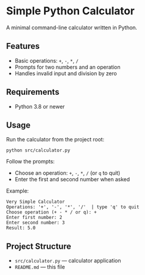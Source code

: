 # Simple Python Calculator

A minimal command-line calculator written in Python.

## Features
- Basic operations: `+`, `-`, `*`, `/`
- Prompts for two numbers and an operation
- Handles invalid input and division by zero

## Requirements
- Python 3.8 or newer

## Usage
Run the calculator from the project root:

```
python src/calculator.py
```

Follow the prompts:
- Choose an operation: `+`, `-`, `*`, `/` (or `q` to quit)
- Enter the first and second number when asked

Example:
```
Very Simple Calculator
Operations: '+', '-', '*', '/'  | type 'q' to quit
Choose operation (+ - * / or q): +
Enter first number: 2
Enter second number: 3
Result: 5.0
```

## Project Structure
- `src/calculator.py` — calculator application
- `README.md` — this file


